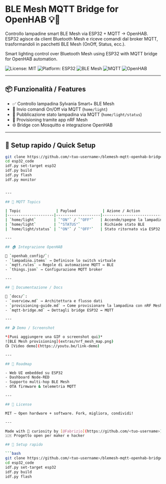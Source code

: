 # BLE Mesh MQTT Bridge for OpenHAB 💡🔗

Controllo lampadine smart BLE Mesh via ESP32 + MQTT → OpenHAB.  
ESP32 agisce da client Bluetooth Mesh e riceve comandi dal broker MQTT, trasformandoli in pacchetti BLE Mesh (OnOff, Status, ecc.).

Smart lighting control over Bluetooth Mesh using ESP32 with MQTT bridge for OpenHAB automation.

![License: MIT](https://img.shields.io/badge/license-MIT-green)
![Platform: ESP32](https://img.shields.io/badge/platform-ESP32-blue)
![BLE Mesh](https://img.shields.io/badge/protocol-BLE%20Mesh-brightgreen)
![MQTT](https://img.shields.io/badge/integration-MQTT-orange)
![OpenHAB](https://img.shields.io/badge/automation-OpenHAB-yellow)

---

## 📦 Funzionalità / Features

- ✅ Controllo lampadina Sylvania Smart+ BLE Mesh
- 🔁 Invio comandi On/Off via MQTT (`home/light`)
- 🧠 Pubblicazione stato lampadina via MQTT (`home/light/status`)
- 🔧 Provisioning tramite app nRF Mesh
- 🌐 Bridge con Mosquitto e integrazione OpenHAB

---

## 🧰 Setup rapido / Quick Setup

```bash
git clone https://github.com/<tuo-username>/blemesh-mqtt-openhab-bridge
cd esp32_code
idf.py set-target esp32
idf.py build
idf.py flash
idf.py monitor


---

## 📡 MQTT Topics

| Topic                | Payload            | Azione / Action               |
|---------------------|--------------------|-------------------------------|
| `home/light`        | `"ON"` / `"OFF"`   | Accende/spegne la lampadina   |
| `home/light`        | `"STATUS"`         | Richiede stato BLE            |
| `home/light/status` | `"ON"` / `"OFF"`   | Stato ritornato via ESP32     |

---

## 🏠 Integrazione OpenHAB

📁 `openhab_config/`:
- `lampadina.items` → Definisce lo switch virtuale
- `mqtt.rules` → Regole di automazione MQTT ↔ BLE
- `things.json` → Configurazione MQTT broker

---

## 📘 Documentazione / Docs

📂 `docs/`:
- `overview.md` → Architettura e flusso dati
- `provisioning-guide.md` → Come provisionare la lampadina con nRF Mesh
- `mqtt-bridge.md` → Dettagli bridge ESP32 ↔ MQTT

---

## 🎬 Demo / Screenshot

*(Puoi aggiungere una GIF o screenshot qui)*  
![BLE Mesh provisioning](extras/nrf_mesh_map.png)  
📺 [Video demo](https://youtu.be/link-demo)

---

## 🧪 Roadmap

- Web UI embedded su ESP32
- Dashboard Node-RED
- Supporto multi-hop BLE Mesh
- OTA firmware & telemetria MQTT

---

## 📜 License

MIT — Open hardware + software. Fork, migliora, condividi!

---

Made with 🔧 curiosity by [@Fabrizio](https://github.com/<tuo-username>)  
🇮🇹 Progetto open per maker e hacker

## 🧰 Setup rapido

```bash
git clone https://github.com/<tuo-username>/blemesh-mqtt-openhab-bridge
cd esp32_code
idf.py set-target esp32
idf.py build
idf.py flash
